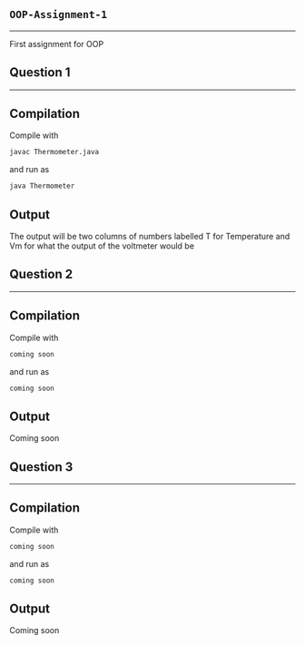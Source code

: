 ## `OOP-Assignment-1`
---
First assignment for OOP

## Question 1
---
## Compilation
Compile with
```bash
javac Thermometer.java
```
and run as
```bash
java Thermometer
```
## Output
The output will be two columns of numbers labelled T for Temperature and Vm for what the output of the voltmeter would be

## Question 2
---
## Compilation
Compile with
```bash
coming soon
```
and run as
```bash
coming soon
```
## Output
Coming soon

## Question 3
---
## Compilation
Compile with
```bash
coming soon
```
and run as
```bash
coming soon
```
## Output
Coming soon